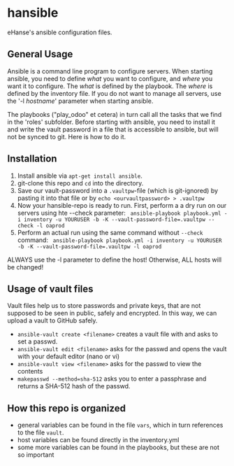 # hansible
eHanse's ansible configuration files.

## General Usage
Ansible is a command line program to configure servers. When starting ansible, 
you need to define _what_ you want to configure, and _where_ you want it to configure.
The _what_ is defined by the playbook. The _where_ is defined by the inventory file.
If you do not want to manage all servers, use the '-l _hostname_' parameter when starting ansible.

The playbooks ("play_odoo" et cetera) in turn call all the tasks 
that we find in the 'roles' subfolder. Before starting with ansible, 
you need to install it and write the vault password in a file that is 
accessible to ansible, but will not be synced to git. Here is how to do it.

## Installation 

1. Install ansible via `apt-get install ansible`.
2. git-clone this repo and `cd` into the directory.
3. Save our vault-password into a `.vaultpw`-file (which is git-ignored) by pasting it into that file or by 
`echo <ourvaultpassword> > .vaultpw `
4. Now your hansible-repo is ready to run. First, perform a a dry run on our servers using hte --check parameter: ` ansible-playbook playbook.yml -i inventory -u YOURUSER -b -K --vault-password-file=.vaultpw --check -l oaprod`
5. Perform an actual run using the same command without `--check` command: `
ansible-playbook playbook.yml -i inventory -u YOURUSER -b -K --vault-password-file=.vaultpw -l oaprod`

ALWAYS use the -l parameter to define the host! Otherwise, ALL hosts will be changed!


## Usage of vault files
Vault files help us to store passwords and private keys, that are not supposed to be seen in public, safely and encrypted. In this way, we can upload a vault to GitHub safely.
* `ansible-vault create <filename>` creates a vault file with <filename> and asks to set a passwd.
* `ansible-vault edit <filename>` asks for the passwd and opens the vault with your default editor (nano or vi)
* `ansible-vault view <filename>` asks for the passwd to view the contents
* `makepasswd --method=sha-512` asks you to enter a passphrase and returns a SHA-512 hash of the passwd.

## How this repo is organized
* general variables can be found in the file `vars`, which in turn references to the file `vault`.
* host variables can be found directly in the inventory.yml
* some more variables can be found in the playbooks, but these are not so important
 

